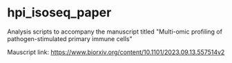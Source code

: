 # hpi_isoseq_paper
Analysis scripts to accompany the manuscript titled "Multi-omic profiling of pathogen-stimulated primary immune cells"

Mauscript link: https://www.biorxiv.org/content/10.1101/2023.09.13.557514v2
